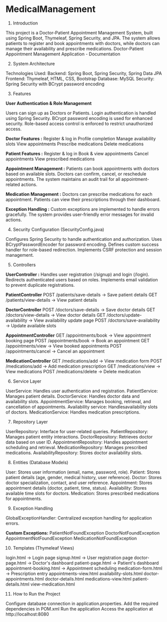 # MedicalManagement
1. Introduction

This project is a Doctor-Patient Appointment Management System, built using Spring Boot, Thymeleaf, Spring Security, and JPA. The system allows patients to register and book appointments with doctors, while doctors can manage their availability and prescribe medications.
Doctor-Patient Appointment Management Application - Documentation

2. System Architecture

Technologies Used:
Backend: Spring Boot, Spring Security, Spring Data JPA
Frontend: Thymeleaf, HTML, CSS, Bootstrap
Database: MySQL
Security: Spring Security with BCrypt password encoding

3. Features

**User Authentication & Role Management**

Users can sign up as Doctors or Patients.
Login authentication is handled using Spring Security.
BCrypt password encoding is used for enhanced security.
Role-based access control is enforced to restrict unauthorized access.


**Doctor Features :**
Register & log in
Profile completion
Manage availability slots
View appointments
Prescribe medications
Delete medications

**Patient Features :**
Register & log in
Book & view appointments
Cancel appointments
View prescribed medications

**Appointment Management :**
Patients can book appointments with doctors based on available slots.
Doctors can confirm, cancel, or reschedule appointments.
The system maintains an audit trail for all appointment-related actions.

**Medication Management :**
Doctors can prescribe medications for each appointment.
Patients can view their prescriptions through their dashboard.

**Exception Handling :**
Custom exceptions are implemented to handle errors gracefully.
The system provides user-friendly error messages for invalid actions.

4. Security Configuration (SecurityConfig.java)

Configures Spring Security to handle authentication and authorization.
Uses BCryptPasswordEncoder for password encoding.
Defines custom success handler for role-based redirection.
Implements CSRF protection and session management.

5. Controllers

**UserController :**
Handles user registration (/signup) and login (/login).
Redirects authenticated users based on roles.
Implements email validation to prevent duplicate registrations.


**PatientController**
POST /patients/save-details → Save patient details
GET /patients/view-details → View patient details

**DoctorController**
POST /doctors/save-details → Save doctor details
GET /doctors/view-details → View doctor details
GET /doctors/update-availability → View availability update page
POST /doctors/save-availability → Update available slots

**AppointmentController**
GET /appointments/book → View appointment booking page
POST /appointments/book → Book an appointment
GET /appointments/view → View booked appointments
POST /appointments/cancel → Cancel an appointment

**MedicationController**
GET /medications/add → View medication form
POST /medications/add → Add medication prescription
GET /medications/view → View medications
POST /medications/delete → Delete medication

6. Service Layer

UserService: Handles user authentication and registration.
PatientService: Manages patient details.
DoctorService: Handles doctor data and availability slots.
AppointmentService: Manages booking, retrieval, and cancellation of appointments.
Availability service: Handlesavailability slots of doctors.
MedicationService: Handles medication prescriptions.

7. Repository Layer

UserRepository: Interface for user-related queries.
PatientRepository: Manages patient entity interactions.
DoctorRepository: Retrieves doctor data based on user ID.
AppointmentRepository: Handles appointment scheduling and retrieval.
MedicationRepository: Manages prescribed medications.
AvailabilityRepository: Stores doctor availability slots.

8. Entities (Database Models)

User: Stores user information (email, name, password, role).
Patient: Stores patient details (age, gender, medical history, user reference).
Doctor: Stores doctor specialization, contact, and user reference.
Appointment: Stores appointment details (doctor, patient, time, status).
Availability: Stores available time slots for doctors.
Medication: Stores prescribed medications for appointments.

9. Exception Handling

GlobalExceptionHandler: Centralized exception handling for application errors.

**Custom Exceptions:**
PatientNotFoundException
DoctorNotFoundException
AppointmentNotFoundException
MedicationNotFoundException

10. Templates (Thymeleaf Views)

login.html → Login page
signup.html → User registration page
doctor-page.html → Doctor's dashboard
patient-page.html → Patient's dashboard
appointment-booking.html → Appointment scheduling
medication-form.html → Prescription entry
appointments-view.html
availability-slots.html
doctor-appointments.html
doctor-details.html
medications-view.html
patient-details.html
view-medication.html 

11. How to Run the Project

Configure database connection in application.properties.
Add the required dependencies in POM.xml
Run the application
Access the application at http://localhost:8080
